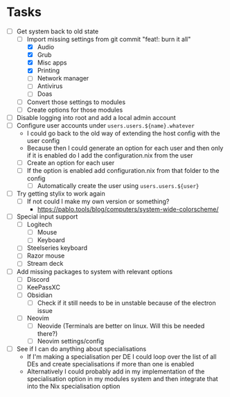 # Tasks

- [ ] Get system back to old state
  - [ ] Import missing settings from git commit "feat!: burn it all"
    - [x] Audio
    - [x] Grub
    - [x] Misc apps
    - [x] Printing
    - [ ] Network manager
    - [ ] Antivirus
    - [ ] Doas
  - [ ] Convert those settings to modules
  - [ ] Create options for those modules
- [ ] Disable logging into root and add a local admin account
- [ ] Configure user accounts under `users.users.${name}.whatever`
  - I could go back to the old way of extending the host config with the user config
  - Because then I could generate an option for each user and then only if it is enabled do I add the configuration.nix from the user
  - [ ] Create an option for each user
  - [ ] If the option is enabled add configuration.nix from that folder to the config
    - [ ] Automatically create the user using `users.users.${user}`
- [ ] Try getting stylix to work again
  - [ ] If not could I make my own version or something?
    - https://pablo.tools/blog/computers/system-wide-colorscheme/
- [ ] Special input support
  - [ ] Logitech
    - [ ] Mouse
    - [ ] Keyboard
  - [ ] Steelseries keyboard
  - [ ] Razor mouse
  - [ ] Stream deck
- [ ] Add missing packages to system with relevant options
  - [ ] Discord
  - [ ] KeePassXC
  - [ ] Obsidian
    - [ ] Check if it still needs to be in unstable because of the electron issue
  - [ ] Neovim
    - [ ] Neovide (Terminals are better on linux. Will this be needed there?)
    - [ ] Neovim settings/config
- [ ] See if I can do anything about specialisations
  - If I'm making a specialisation per DE I could loop over the list of all DEs and create specialisations if more than one is enabled
  - Alternatively I could probably add in my implementation of the specialisation option in my modules system and then integrate that into the Nix specialisation option
